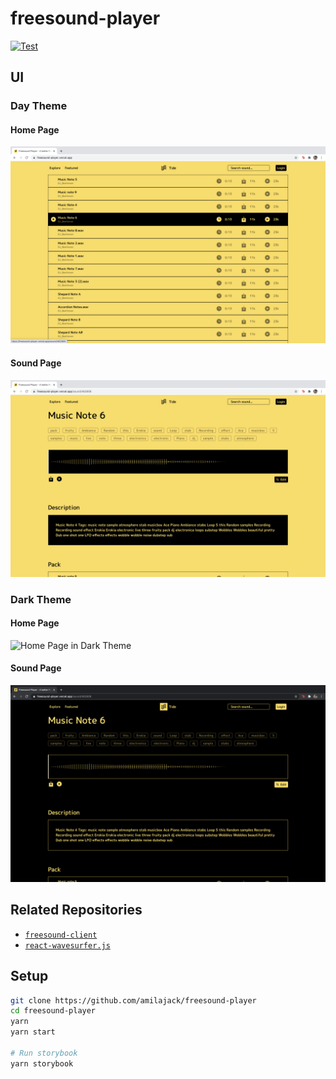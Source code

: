 # freesound-player

[![Test](https://github.com/amilajack/freesound-player/workflows/Test/badge.svg)](https://github.com/amilajack/freesound-player/actions?query=workflow%3ATest)

## UI 

### Day Theme
#### Home Page
![Home Page in Day Theme](src/screenshots/home-page-day.png)

#### Sound Page 
![Sound Page in Day Theme](src/screenshots/sound-page-day.png)

### Dark Theme
#### Home Page
![Home Page in Dark Theme](src/screenshots/home-page-dark.png)

#### Sound Page 
![Sound Page in Dark Theme](src/screenshots/sound-page-dark.png)

## Related Repositories

* [`freesound-client`](https://github.com/amilajack/freesound-client)
* [`react-wavesurfer.js`](https://github.com/amilajack/react-wavesurfer.js)

## Setup

```bash
git clone https://github.com/amilajack/freesound-player
cd freesound-player
yarn
yarn start

# Run storybook
yarn storybook
```
